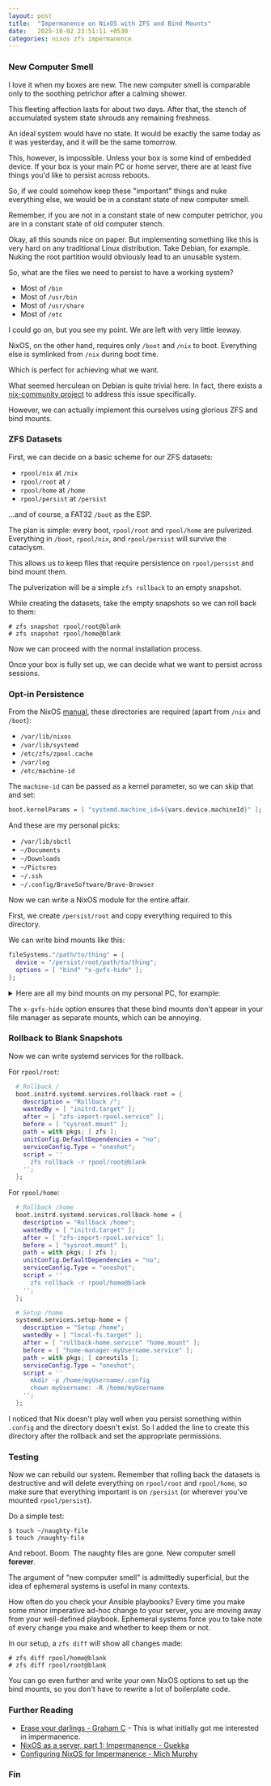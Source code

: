 ```yaml
---
layout: post
title:  "Impermanence on NixOS with ZFS and Bind Mounts"
date:   2025-10-02 23:51:11 +0530
categories: nixos zfs impermanence
---
```


### New Computer Smell

I love it when my boxes are new. The new computer smell is comparable only to the soothing petrichor after a calming shower.

This fleeting affection lasts for about two days. After that, the stench of accumulated system state shrouds any remaining freshness.

An ideal system would have no state. It would be exactly the same today as it was yesterday, and it will be the same tomorrow.

This, however, is impossible. Unless your box is some kind of embedded device. If your box is your main PC or home server, there are at least five things you'd like to persist across reboots.

So, if we could somehow keep these "important" things and nuke everything else, we would be in a constant state of new computer smell.

Remember, if you are not in a constant state of new computer petrichor, you are in a constant state of old computer stench.

Okay, all this sounds nice on paper. But implementing something like this is very hard on any traditional Linux distribution. Take Debian, for example. Nuking the root partition would obviously lead to an unusable system.

So, what are the files we need to persist to have a working system?

* Most of `/bin`
* Most of `/usr/bin`
* Most of `/usr/share`
* Most of `/etc`

I could go on, but you see my point. We are left with very little leeway.

NixOS, on the other hand, requires only `/boot` and `/nix` to boot. Everything else is symlinked from `/nix` during boot time.

Which is perfect for achieving what we want.

What seemed herculean on Debian is quite trivial here. In fact, there exists a [nix-community project](https://github.com/nix-community/impermanence) to address this issue specifically.

However, we can actually implement this ourselves using glorious ZFS and bind mounts.

### ZFS Datasets

First, we can decide on a basic scheme for our ZFS datasets:


- `rpool/nix` at `/nix`
- `rpool/root` at `/`
- `rpool/home` at `/home`
- `rpool/persist` at `/persist`


…and of course, a FAT32 `/boot` as the ESP.

The plan is simple: every boot, `rpool/root` and `rpool/home` are pulverized. Everything in `/boot`, `rpool/nix`, and `rpool/persist` will survive the cataclysm.

This allows us to keep files that require persistence on `rpool/persist` and bind mount them.

The pulverization will be a simple `zfs rollback` to an empty snapshot.

While creating the datasets, take the empty snapshots so we can roll back to them:

```console
# zfs snapshot rpool/root@blank
# zfs snapshot rpool/home@blank
```

Now we can proceed with the normal installation process.

Once your box is fully set up, we can decide what we want to persist across sessions.

### Opt-in Persistence

From the NixOS [manual](https://nixos.org/manual/nixos/stable/#ch-system-state), these directories are required (apart from `/nix` and `/boot`):


- `/var/lib/nixos`
- `/var/lib/systemd`
- `/etc/zfs/zpool.cache`
- `/var/log`
- `/etc/machine-id`

The `machine-id` can be passed as a kernel parameter, so we can skip that and set:

```nix
boot.kernelParams = [ "systemd.machine_id=${vars.device.machineId}" ];
```

And these are my personal picks:

- `/var/lib/sbctl`
- `~/Documents`
- `~/Downloads`
- `~/Pictures`
- `~/.ssh`
- `~/.config/BraveSoftware/Brave-Browser`


Now we can write a NixOS module for the entire affair.

First, we create `/persist/root` and copy everything required to this directory.

We can write bind mounts like this:

```nix
fileSystems."/path/to/thing" = {
  device = "/persist/root/path/to/thing";
  options = [ "bind" "x-gvfs-hide" ];
};
```

<details>
<summary>
Here are all my bind mounts on my personal PC, for example:
</summary>

```nix
  # Persist files on /
  # Secureboot
  fileSystems."/var/lib/sbctl" = {
    device = "/persist/root/var/lib/sbctl";
    options = [ "bind" "x-gvfs-hide" ];
  };

  # Needed by NixOS
  fileSystems."/var/lib/nixos" = {
    device = "/persist/root/var/lib/nixos";
    options = [ "bind" "x-gvfs-hide" ];
  };

  # Needed by systemd
  fileSystems."/var/lib/systemd" = {
    device = "/persist/root/var/lib/systemd";
    options = [ "bind" "x-gvfs-hide" ];
  };

  # Needed by ZFS
  fileSystems."/etc/zfs/zpool.cache" = {
    device = "/persist/root/etc/zfs/zpool.cache";
    options = [ "bind" "x-gvfs-hide" ];
  };

  # Logs
  fileSystems."/var/log" = {
    device = "/persist/root/var/log";
    options = [ "bind" "x-gvfs-hide" ];
  };

  # Persist files on /home
  # Documents directory
  fileSystems."/home/myUsername/Documents" = {
    device = "/persist/root/home/myUsername/Documents";
    options = [ "bind" "x-gvfs-hide" ];
  };

  # Downloads directory
  fileSystems."/home/myUsername/Downloads" = {
    device = "/persist/root/home/myUsername/Downloads";
    options = [ "bind" "x-gvfs-hide" ];
  };

  # Pictures directory
  fileSystems."/home/myUsername/Pictures" = {
    device = "/persist/root/home/myUsername/Pictures";
    options = [ "bind" "x-gvfs-hide" ];
  };

  # Projects directory
  fileSystems."/home/myUsername/Projects" = {
    device = "/persist/root/home/myUsername/Projects";
    options = [ "bind" "x-gvfs-hide" ];
  };

  # SSH directory
  fileSystems."/home/myUsername/.ssh" = {
    device = "/persist/root/home/myUsername/.ssh";
    options = [ "bind" "x-gvfs-hide" ];
  };

  # Brave directories
  fileSystems."/home/myUsername/.config/BraveSoftware/Brave-Browser" = {
    device =
      "/persist/root/home/myUsername/.config/BraveSoftware/Brave-Browser";
    options = [ "bind" "x-gvfs-hide" ];
  };
```

</details>

The `x-gvfs-hide` option ensures that these bind mounts don't appear in your file manager as separate mounts, which can be annoying.

### Rollback to Blank Snapshots

Now we can write systemd services for the rollback.

For `rpool/root`:

```nix
  # Rollback /
  boot.initrd.systemd.services.rollback-root = {
    description = "Rollback /";
    wantedBy = [ "initrd.target" ];
    after = [ "zfs-import-rpool.service" ];
    before = [ "sysroot.mount" ];
    path = with pkgs; [ zfs ];
    unitConfig.DefaultDependencies = "no";
    serviceConfig.Type = "oneshot";
    script = ''
      zfs rollback -r rpool/root@blank
    '';
  };
```

For `rpool/home`:

```nix
  # Rollback /home
  boot.initrd.systemd.services.rollback-home = {
    description = "Rollback /home";
    wantedBy = [ "initrd.target" ];
    after = [ "zfs-import-rpool.service" ];
    before = [ "sysroot.mount" ];
    path = with pkgs; [ zfs ];
    unitConfig.DefaultDependencies = "no";
    serviceConfig.Type = "oneshot";
    script = ''
      zfs rollback -r rpool/home@blank
    '';
  };

  # Setup /home
  systemd.services.setup-home = {
    description = "Setup /home";
    wantedBy = [ "local-fs.target" ];
    after = [ "rollback-home.service" "home.mount" ];
    before = [ "home-manager-myUsername.service" ];
    path = with pkgs; [ coreutils ];
    serviceConfig.Type = "oneshot";
    script = ''
      mkdir -p /home/myUsername/.config
      chown myUsername: -R /home/myUsername
    '';
  };
```

I noticed that Nix doesn't play well when you persist something within `.config` and the directory doesn't exist. So I added the line to create this directory after the rollback and set the appropriate permissions.

### Testing

Now we can rebuild our system. Remember that rolling back the datasets is destructive and will delete everything on `rpool/root` and `rpool/home`, so make sure that everything important is on `/persist` (or wherever you've mounted `rpool/persist`).

Do a simple test:

```console
$ touch ~/naughty-file
$ touch /naughty-file
```

And reboot. Boom. The naughty files are gone. New computer smell **forever**.

The argument of "new computer smell" is admittedly superficial, but the idea of ephemeral systems is useful in many contexts.

How often do you check your Ansible playbooks? Every time you make some minor imperative ad-hoc change to your server, you are moving away from your well-defined playbook. Ephemeral systems force you to take note of every change you make and whether to keep them or not.

In our setup, a `zfs diff` will show all changes made:

```console
# zfs diff rpool/home@blank
# zfs diff rpool/root@blank
```

You can go even further and write your own NixOS options to set up the bind mounts, so you don't have to rewrite a lot of boilerplate code.

### Further Reading

* [Erase your darlings - Graham C](https://grahamc.com/blog/erase-your-darlings/) – This is what initially got me interested in impermanence.
* [NixOS as a server, part 1: Impermanence - Guekka](https://guekka.github.io/nixos-server-1/)
* [Configuring NixOS for Impermanence - Mich Murphy](https://mich-murphy.com/nixos-impermanence/)

### Fin
